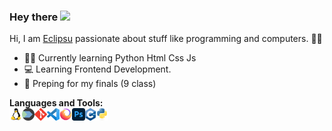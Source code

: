 ### Hey there <img src="https://media.giphy.com/media/hvRJCLFzcasrR4ia7z/giphy.gif" width="25px">

Hi, I am [Eclipsu]() passionate about stuff like programming and computers. 🧑‍💻

* 🧑‍💻 Currently learning Python Html Css Js 
* 💻 Learning Frontend Development.
* 📖 Preping for my finals (9 class)
  

**Languages and Tools:**  
<img align="left" height="20" alt = "Os" src="https://raw.githubusercontent.com/Eclipsu/Eclipsu/d993da6d73eafc27a0d55b4534c893f0a0fe912f/Images/Linux.svg"> 
<img align="left" height="20" alt = "Terminal" src="https://raw.githubusercontent.com/Eclipsu/Eclipsu/master/Images/zsh.png">
<img align="left" height="20" alt = "vcs" src="https://raw.githubusercontent.com/Eclipsu/Eclipsu/d993da6d73eafc27a0d55b4534c893f0a0fe912f/Images/Git.svg">
<img align="left" height="20" alt = "IDE" src="https://raw.githubusercontent.com/Eclipsu/Eclipsu/master/Images/VSCode.png">
<img align = "left" height = "20" alt = "Web" src = "https://raw.githubusercontent.com/Eclipsu/Eclipsu/master/Images/firefox.png">
<img align = "left" height = "20" alt = "Photoshop" src = "https://raw.githubusercontent.com/Eclipsu/Eclipsu/master/Images/photoshop.png"></img>
<img align="left" height="20" alt = "Cpp" src="https://raw.githubusercontent.com/Eclipsu/Eclipsu/d993da6d73eafc27a0d55b4534c893f0a0fe912f/Images/c%2B%2B.svg">
<img align="left" height="20" alt = "python" src="https://raw.githubusercontent.com/Eclipsu/Eclipsu/d993da6d73eafc27a0d55b4534c893f0a0fe912f/Images/Python.svg">








